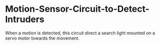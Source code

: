 # Motion-Sensor-Circuit-to-Detect-Intruders
When a motion is detected, this circuit direct a search light mounted on a servo motor towards the movement.
